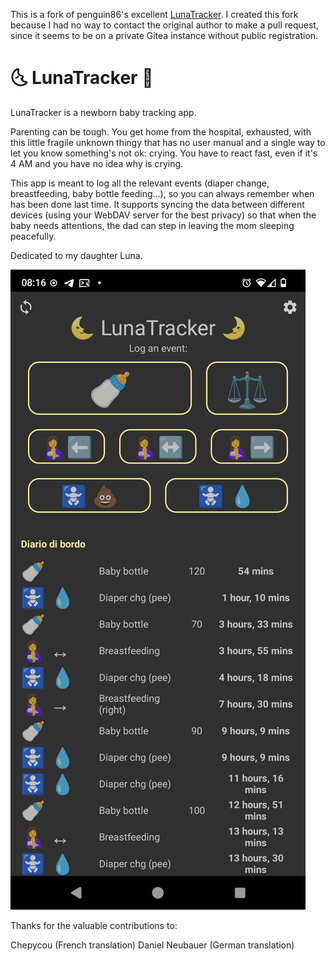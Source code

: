 This is a fork of penguin86's excellent [LunaTracker](https://git.ichibi.eu/penguin86/luna-tracker).
I created this fork because I had no way to contact the original author to make a pull request, since it seems to be on a private Gitea instance without public registration.

# 🌜 LunaTracker 🌛

LunaTracker is a newborn baby tracking app.

Parenting can be tough. You get home from the hospital, exhausted, with this little fragile unknown thingy that has no user manual and a single way to let you know something's not ok: crying.
You have to react fast, even if it's 4 AM and you have no idea why is crying.

This app is meant to log all the relevant events (diaper change, breastfeeding, baby bottle feeding...), so you can always remember when has been done last time. It supports syncing the data between different devices (using your WebDAV server for the best privacy) so that when the baby needs attentions, the dad can step in leaving the mom sleeping peacefully.

Dedicated to my daughter Luna.

![Screenshot](fastlane/metadata/android/en-US/images/phoneScreenshots/1.png)

Thanks for the valuable contributions to:

Chepycou (French translation)
Daniel Neubauer (German translation)
